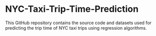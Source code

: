 # NYC-Taxi-Trip-Time-Prediction
This GitHub repository contains the source code and datasets used for predicting the trip time of NYC taxi trips using regression algorithms.
